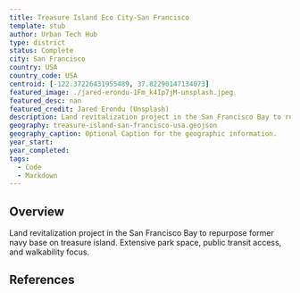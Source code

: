```yaml
---
title: Treasure Island Eco City-San Francisco
template: stub
author: Urban Tech Hub
type: district
status: Complete
city: San Francisco
country: USA
country_code: USA
centroid: [-122.37226431955489, 37.82290147134073]
featured_image: ./jared-erondu-1Fm_k4Ip7jM-unsplash.jpeg
featured_desc: nan
featured_credit: Jared Erondu (Unsplash)
description: Land revitalization project in the San Francisco Bay to repurpose former navy base on treasure island. Extensive park space, public transit access, and walkability focus.
geography: treasure-island-san-francisco-usa.geojson
geography_caption: Optional Caption for the geographic information.
year_start:
year_completed:
tags:
  - Code
  - Markdown
---
```


## Overview

Land revitalization project in the San Francisco Bay to repurpose former navy base on treasure island. Extensive park space, public transit access, and walkability focus.

## References
